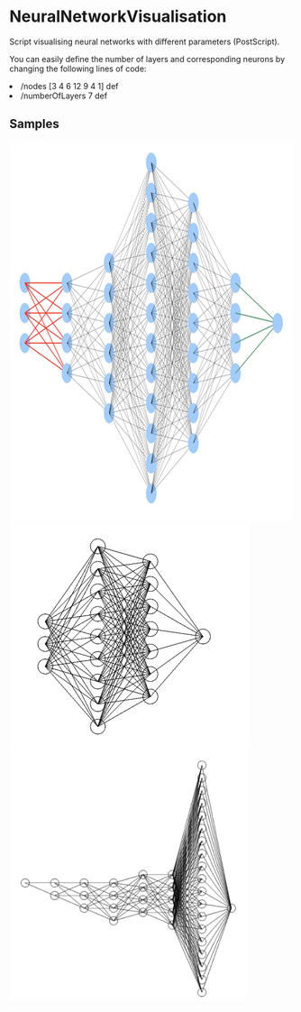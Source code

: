 # NeuralNetworkVisualisation
Script visualising neural networks with different parameters (PostScript).
<p> You can easily define the number of layers and corresponding neurons by changing the following lines of code:
<li>/nodes [3 4 6 12 9 4 1] def
<li>/numberOfLayers 7 def

## Samples
<img src="https://github.com/TairYerniyazov/NeuralNetworkVisualisation/blob/main/sample_0.png" width="959" height="674">
<img src="https://github.com/TairYerniyazov/NeuralNetworkVisualisation/blob/main/sample_1.png" width="426" height="399">
<img src="https://github.com/TairYerniyazov/NeuralNetworkVisualisation/blob/main/sample_2.png" width="423" height="453">
